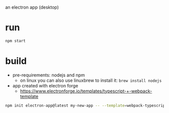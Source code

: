 an electron app (desktop)

# run
```bash
npm start
```

# build
* pre-requirements: nodejs and npm
    * on linux you can also use linuxbrew to install it: `brew install nodejs` 
* app created with electron forge
    * https://www.electronforge.io/templates/typescript-+-webpack-template
```bash
npm init electron-app@latest my-new-app -- --template=webpack-typescript
```